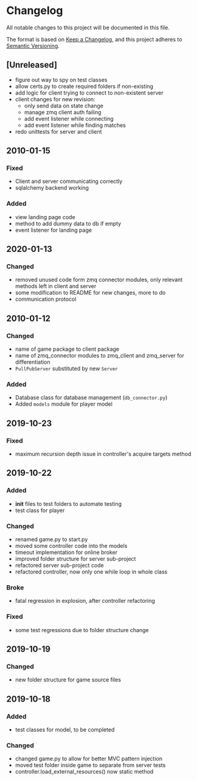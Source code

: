 # Changelog
All notable changes to this project will be documented in this file.

The format is based on [Keep a Changelog](https://keepachangelog.com/en/1.0.0/),
and this project adheres to [Semantic Versioning](https://semver.org/spec/v2.0.0.html).

## [Unreleased]
- figure out way to spy on test classes
- allow certs.py to create required folders if non-existing
- add logic for client trying to connect to non-existent server
- client changes for new revision:
    - only send data on state change
    - manage zmq client auth failing 
    - add event listener while connecting
    - add event listener while finding matches
- redo unittests for server and client


## 2010-01-15
### Fixed
- Client and server communicating correctly
- sqlalchemy backend working

### Added
- view landing page code
- method to add dummy data to db if empty
- event listener for landing page

## 2020-01-13
### Changed
- removed unused code form zmq connector modules, only relevant methods left in client and server
- some modification to README for new changes, more to do
- communication protocol

## 2010-01-12
### Changed
- name of game package to client package
- name of zmq_connector modules to zmq_client and zmq_server for differentiation
- `PullPubServer` substituted by new `Server`

### Added
- Database class for database management (`db_connector.py`)
- Added `models` module for player model


## 2019-10-23
### Fixed
- maximum recursion depth issue in controller's acquire targets method
 

## 2019-10-22
### Added
- __init__ files to test folders to automate testing
- test class for player

### Changed
- renamed game.py to start.py
- moved some controller code into the models
- timeout implementation for online broker
- improved folder structure for server sub-project
- refactored server sub-project code
- refactored controller, now only one while loop in whole class

### Broke
- fatal regression in explosion, after controller refactoring

### Fixed
- some test regressions due to folder structure change

## 2019-10-19
### Changed
- new folder structure for game source files

## 2019-10-18
### Added
- test classes for model, to be completed

### Changed
- changed game.py to allow for better MVC pattern injection
- moved test folder inside game to separate from server tests
- controller.load_external_resources() now static method

